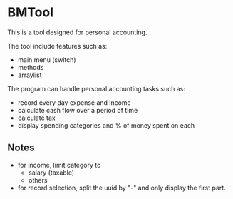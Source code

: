 # BMTool

This is a tool designed for personal accounting.

The tool include features such as:
- main menu (switch)
- methods
- arraylist

The program can handle personal accounting tasks such as:
- record every day expense and income
- calculate cash flow over a period of time
- calculate tax
- display spending categories and % of money spent on each

## Notes
- for income, limit category to 
    * salary (taxable)
    * others
- for record selection, split the uuid by "-" and only display the first part.
